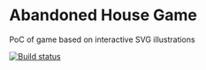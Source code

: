 Abandoned House Game
====================

PoC of game based on interactive SVG illustrations

[![Build status](https://github.com/oskarwrobel/abandoned-house-game/actions/workflows/CI-CD.yaml/badge.svg?event=push)](https://github.com/oskarwrobel/abandoned-house-game/actions/workflows/CI-CD.yaml)
